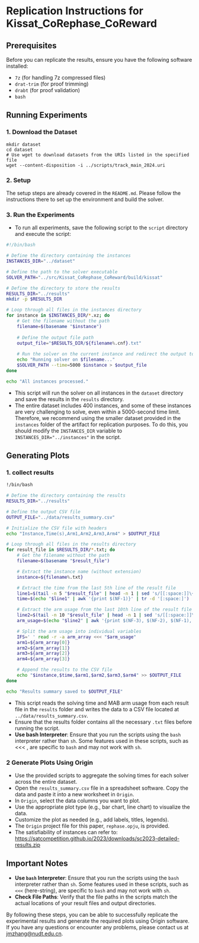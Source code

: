 # Replication Instructions for Kissat_CoRephase_CoReward

## Prerequisites
Before you can replicate the results, ensure you have the following software installed:

- `7z` (for handling 7z compressed files)
- `drat-trim` (for proof trimming)
- `drabt` (for proof validation)
- `bash`

## Running Experiments

### 1. **Download the Dataset**

```shell
mkdir dataset
cd dataset
# Use wget to download datasets from the URIs listed in the specified file
wget --content-disposition -i ../scripts/track_main_2024.uri
```

### 2. Setup

The setup steps are already covered in the `README.md`. Please follow the instructions there to set up the environment and build the solver.

### 3. Run the Experiments

- To run all experiments, save the following script to the `script` directory and execute the script:

```bash
#!/bin/bash

# Define the directory containing the instances
INSTANCES_DIR="../dataset"

# Define the path to the solver executable
SOLVER_PATH="../src/Kissat_CoRephase_CoReward/build/kissat"

# Define the directory to store the results
RESULTS_DIR="../results"
mkdir -p $RESULTS_DIR

# Loop through all files in the instances directory
for instance in $INSTANCES_DIR/*.xz; do
    # Get the filename without the path
    filename=$(basename "$instance")
    
    # Define the output file path
    output_file="$RESULTS_DIR/${filename%.cnf}.txt"
    
    # Run the solver on the current instance and redirect the output to the output file
    echo "Running solver on $filename..."
    $SOLVER_PATH --time=5000 $instance > $output_file
done

echo "All instances processed."
```

- This script will run the solver on all instances in the `dataset` directory and save the results in the `results` directory.
- The entire dataset includes 400 instances, and some of these instances are very challenging to solve, even within a 5000-second time limit. Therefore, we recommend using the smaller dataset provided in the `instances` folder of the artifact for replication purposes. To do this, you should modify the `INSTANCES_DIR` variable to `INSTANCES_DIR="../instances"` in the script.

## Generating Plots

### 1. collect results

```bash
!/bin/bash

# Define the directory containing the results
RESULTS_DIR="../results"

# Define the output CSV file
OUTPUT_FILE="../data/results_summary.csv"

# Initialize the CSV file with headers
echo "Instance,Time(s),Arm1,Arm2,Arm3,Arm4" > $OUTPUT_FILE

# Loop through all files in the results directory
for result_file in $RESULTS_DIR/*.txt; do
    # Get the filename without the path
    filename=$(basename "$result_file")

    # Extract the instance name (without extension)
    instance=${filename%.txt}

    # Extract the time from the last 5th line of the result file
    line1=$(tail -n 5 "$result_file" | head -n 1 | sed 's/[[:space:]]\+/\ /g')
    time=$(echo "$line1" | awk '{print $(NF-1)}' | tr -d '[:space:]')

    # Extract the arm usage from the last 10th line of the result file
    line2=$(tail -n 10 "$result_file" | head -n 1 | sed 's/[[:space:]]\+/\ /g')
    arm_usage=$(echo "$line2" | awk '{print $(NF-3), $(NF-2), $(NF-1), $NF}')

    # Split the arm usage into individual variables
    IFS=' ' read -r -a arm_array <<< "$arm_usage"
    arm1=${arm_array[0]}
    arm2=${arm_array[1]}
    arm3=${arm_array[2]}
    arm4=${arm_array[3]}

    # Append the results to the CSV file
    echo "$instance,$time,$arm1,$arm2,$arm3,$arm4" >> $OUTPUT_FILE
done

echo "Results summary saved to $OUTPUT_FILE"
```

- This script reads the solving time and MAB arm usage from each result file in the `results` folder and writes the data to a CSV file located at `../data/results_summary.csv`.
- Ensure that the results folder contains all the necessary `.txt` files before running the script.
- **Use bash Interpreter**: Ensure that you run the scripts using the `bash` interpreter rather than `sh`. Some features used in these scripts, such as <<< , are specific to `bash` and may not work with `sh`.

### 2 Generate Plots Using Origin

- Use the provided scripts to aggregate the solving times for each solver across the entire dataset.
- Open the `results_summary.csv` file in a spreadsheet software. Copy the data and paste it into a new worksheet in `Origin`.
- In `Origin`, select the data columns you want to plot.
- Use the appropriate plot type (e.g., bar chart, line chart) to visualize the data.
- Customize the plot as needed (e.g., add labels, titles, legends).
- The `Origin` project file for this paper, `rephase.opju`, is provided.
- The satisfiability of instances can refer to: https://satcompetition.github.io/2023/downloads/sc2023-detailed-results.zip

## Important Notes

- **Use `bash` Interpreter**: Ensure that you run the scripts using the `bash` interpreter rather than `sh`. Some features used in these scripts, such as `<<<` (here-string), are specific to `bash` and may not work with `sh`.
- **Check File Paths**: Verify that the file paths in the scripts match the actual locations of your result files and output directories.

By following these steps, you can be able to successfully replicate the experimental results and generate the required plots using Origin software. If you have any questions or encounter any problems, please contact us at jmzhang@nudt.edu.cn.



